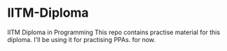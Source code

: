 # IITM-Diploma
IITM Diploma in Programming
This repo contains practise material for this diploma.
I'll be using it for practising PPAs. for now.
